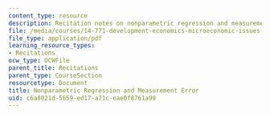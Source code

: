 ```yaml
---
content_type: resource
description: Recitation notes on nonparametric regression and measurement error.
file: /media/courses/14-771-development-economics-microeconomic-issues-and-policy-models-fall-2008/c6a8021d5659ed17a71ceae0f8761a99_rec1.pdf
file_type: application/pdf
learning_resource_types:
- Recitations
ocw_type: OCWFile
parent_title: Recitations
parent_type: CourseSection
resourcetype: Document
title: Nonparametric Regression and Measurement Error
uid: c6a8021d-5659-ed17-a71c-eae0f8761a99
---
```

